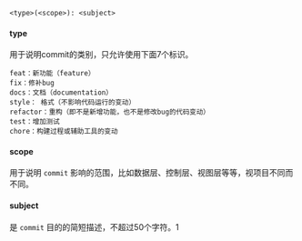```git
<type>(<scope>): <subject>
```

#### type

用于说明commit的类别，只允许使用下面7个标识。

```git
feat：新功能（feature）
fix：修补bug
docs：文档（documentation）
style： 格式（不影响代码运行的变动）
refactor：重构（即不是新增功能，也不是修改bug的代码变动）
test：增加测试
chore：构建过程或辅助工具的变动
```

#### scope

用于说明 `commit` 影响的范围，比如数据层、控制层、视图层等等，视项目不同而不同。

#### subject

是 `commit` 目的的简短描述，不超过50个字符。1 